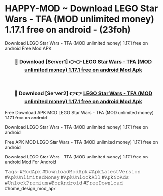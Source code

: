 # HAPPY-MOD ~ Download LEGO Star Wars - TFA (MOD unlimited money) 1.17.1 free on android - (23foh)
Download LEGO Star Wars - TFA (MOD unlimited money) 1.17.1 free on android Free Mod APK

<div align="center">
<h3>🔴 Download [Server1] 👉👉 <a href="https://apk-comot.site?title=LEGO_Star_Wars_-_TFA_(MOD_unlimited_money)_1.17.1_free_on_android">LEGO Star Wars - TFA (MOD unlimited money) 1.17.1 free on android Mod Apk</a></h3><br>

<h3>🔴 Download [Server2] 👉👉 <a href="https://apk-comot.site?title=LEGO_Star_Wars_-_TFA_(MOD_unlimited_money)_1.17.1_free_on_android">LEGO Star Wars - TFA (MOD unlimited money) 1.17.1 free on android Mod Apk</a></h3>
</div>


Free Download APK MOD LEGO Star Wars - TFA (MOD unlimited money) 1.17.1 free on android

Download LEGO Star Wars - TFA (MOD unlimited money) 1.17.1 free on android 

Free APK MOD LEGO Star Wars - TFA (MOD unlimited money) 1.17.1 free on android 

Download LEGO Star Wars - TFA (MOD unlimited money) 1.17.1 free on android Mod For Android

𝚃𝚊𝚐𝚜: #𝙼𝚘𝚍𝙰𝚙𝚔 #𝙳𝚘𝚠𝚗𝚕𝚘𝚊𝚍𝙼𝚘𝚍𝙰𝚙𝚔 #𝙰𝚙𝚔𝙻𝚊𝚝𝚎𝚜𝚝𝚅𝚎𝚛𝚜𝚒𝚘𝚗 #𝙰𝚙𝚔𝚄𝚗𝚕𝚒𝚖𝚒𝚝𝚎𝚍𝙼𝚘𝚗𝚎𝚢 #𝙰𝚙𝚔𝚄𝚗𝚕𝚘𝚌𝚔𝙰𝚕𝚕 #𝙰𝚙𝚔𝙽𝚘𝙰𝚍𝚜 #𝚄𝚗𝚕𝚘𝚌𝚔𝙿𝚛𝚎𝚖𝚒𝚞𝚖 #𝙵𝚘𝚛𝙰𝚗𝚍𝚛𝚘𝚒𝚍 #𝙵𝚛𝚎𝚎𝙳𝚘𝚠𝚗𝚕𝚘𝚊𝚍 #home_design_mod_apk
